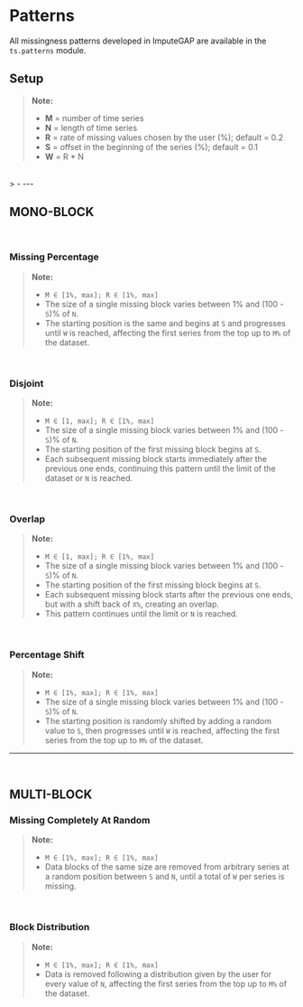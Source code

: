 # Patterns

All missingness patterns developed in ImputeGAP are available in the `ts.patterns` module.

## Setup

> **Note:**
>
> - **M** = number of time series
> - **N** = length of time series
> - **R** = rate of missing values chosen by the user (%); default = 0.2
> - **S** = offset in the beginning of the series (%); default = 0.1
> - **W** = R * N
<br>
> - 
---

## MONO-BLOCK

<br>

### Missing Percentage

> **Note:**
>
> - `M ∈ [1%, max]; R ∈ [1%, max]`
> - The size of a single missing block varies between 1% and (100 - `S`)% of `N`.
> - The starting position is the same and begins at `S` and progresses until `W` is reached, affecting the first series from the top up to `M%` of the dataset.

<br>

### Disjoint

> **Note:**
>
> - `M ∈ [1, max]; R ∈ [1%, max]`
> - The size of a single missing block varies between 1% and (100 - `S`)% of `N`.
> - The starting position of the first missing block begins at `S`.
> - Each subsequent missing block starts immediately after the previous one ends, continuing this pattern until the limit of the dataset or `N` is reached.

<br>

### Overlap

> **Note:**
>
> - `M ∈ [1, max]; R ∈ [1%, max]`
> - The size of a single missing block varies between 1% and (100 - `S`)% of `N`.
> - The starting position of the first missing block begins at `S`.
> - Each subsequent missing block starts after the previous one ends, but with a shift back of `X%`, creating an overlap.
> - This pattern continues until the limit or `N` is reached.

<br>

### Percentage Shift

> **Note:**
>
> - `M ∈ [1%, max]; R ∈ [1%, max]`
> - The size of a single missing block varies between 1% and (100 - `S`)% of `N`.
> - The starting position is randomly shifted by adding a random value to `S`, then progresses until `W` is reached, affecting the first series from the top up to `M%` of the dataset.

--- 
<br>

## MULTI-BLOCK

### Missing Completely At Random

> **Note:**
>
> - `M ∈ [1%, max]; R ∈ [1%, max]`
> - Data blocks of the same size are removed from arbitrary series at a random position between `S` and `N`, until a total of `W` per series is missing.

<br>

### Block Distribution

> **Note:**
>
> - `M ∈ [1%, max]; R ∈ [1%, max]`
> - Data is removed following a distribution given by the user for every value of `N`, affecting the first series from the top up to `M%` of the dataset.
